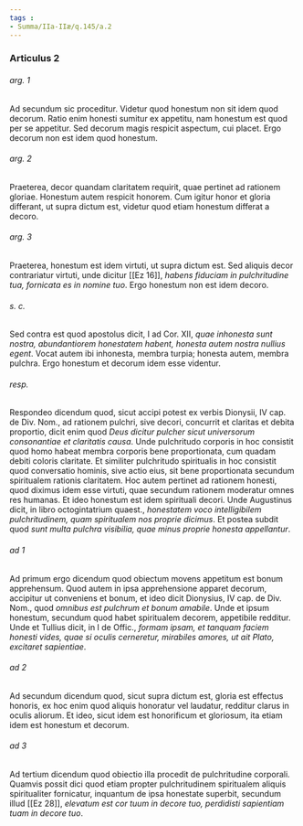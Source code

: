 ```yaml
---
tags : 
- Summa/IIa-IIæ/q.145/a.2
---
```


### Articulus 2

###### arg. 1
Ad secundum sic proceditur. Videtur quod honestum non sit idem quod decorum. Ratio enim honesti sumitur ex appetitu, nam honestum est quod per se appetitur. Sed decorum magis respicit aspectum, cui placet. Ergo decorum non est idem quod honestum.

###### arg. 2
Praeterea, decor quandam claritatem requirit, quae pertinet ad rationem gloriae. Honestum autem respicit honorem. Cum igitur honor et gloria differant, ut supra dictum est, videtur quod etiam honestum differat a decoro.

###### arg. 3
Praeterea, honestum est idem virtuti, ut supra dictum est. Sed aliquis decor contrariatur virtuti, unde dicitur [[Ez 16]], *habens fiduciam in pulchritudine tua, fornicata es in nomine tuo*. Ergo honestum non est idem decoro.

###### s. c.
Sed contra est quod apostolus dicit, I ad Cor. XII, *quae inhonesta sunt nostra, abundantiorem honestatem habent, honesta autem nostra nullius egent*. Vocat autem ibi inhonesta, membra turpia; honesta autem, membra pulchra. Ergo honestum et decorum idem esse videntur.

###### resp.
Respondeo dicendum quod, sicut accipi potest ex verbis Dionysii, IV cap. de Div. Nom., ad rationem pulchri, sive decori, concurrit et claritas et debita proportio, dicit enim quod *Deus dicitur pulcher sicut universorum consonantiae et claritatis causa*. Unde pulchritudo corporis in hoc consistit quod homo habeat membra corporis bene proportionata, cum quadam debiti coloris claritate. Et similiter pulchritudo spiritualis in hoc consistit quod conversatio hominis, sive actio eius, sit bene proportionata secundum spiritualem rationis claritatem. Hoc autem pertinet ad rationem honesti, quod diximus idem esse virtuti, quae secundum rationem moderatur omnes res humanas. Et ideo honestum est idem spirituali decori. Unde Augustinus dicit, in libro octogintatrium quaest., *honestatem voco intelligibilem pulchritudinem, quam spiritualem nos proprie dicimus*. Et postea subdit quod *sunt multa pulchra visibilia, quae minus proprie honesta appellantur*.

###### ad 1
Ad primum ergo dicendum quod obiectum movens appetitum est bonum apprehensum. Quod autem in ipsa apprehensione apparet decorum, accipitur ut conveniens et bonum, et ideo dicit Dionysius, IV cap. de Div. Nom., quod *omnibus est pulchrum et bonum amabile*. Unde et ipsum honestum, secundum quod habet spiritualem decorem, appetibile redditur. Unde et Tullius dicit, in I de Offic., *formam ipsam, et tanquam faciem honesti vides, quae si oculis cerneretur, mirabiles amores, ut ait Plato, excitaret sapientiae*.

###### ad 2
Ad secundum dicendum quod, sicut supra dictum est, gloria est effectus honoris, ex hoc enim quod aliquis honoratur vel laudatur, redditur clarus in oculis aliorum. Et ideo, sicut idem est honorificum et gloriosum, ita etiam idem est honestum et decorum.

###### ad 3
Ad tertium dicendum quod obiectio illa procedit de pulchritudine corporali. Quamvis possit dici quod etiam propter pulchritudinem spiritualem aliquis spiritualiter fornicatur, inquantum de ipsa honestate superbit, secundum illud [[Ez 28]], *elevatum est cor tuum in decore tuo, perdidisti sapientiam tuam in decore tuo*.


